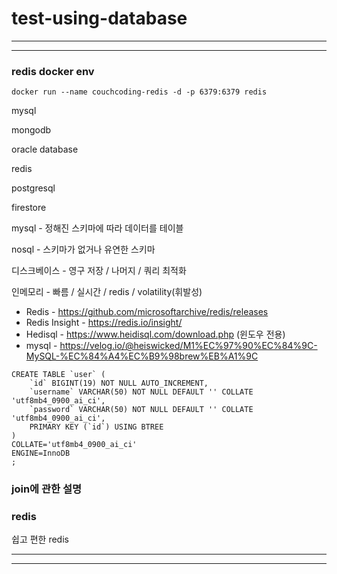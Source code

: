 # test-using-database

---
---

### redis docker env

```
docker run --name couchcoding-redis -d -p 6379:6379 redis

```


mysql

mongodb

oracle database

redis

postgresql

firestore

mysql - 정해진 스키마에 따라 데이터를 테이블

nosql - 스키마가 없거나 유연한 스키마



디스크베이스 - 영구 저장 / 나머지 / 쿼리 최적화

인메모리 - 빠름 / 실시간 / redis / volatility(휘발성)


- Redis - https://github.com/microsoftarchive/redis/releases
- Redis Insight - https://redis.io/insight/
- Hedisql - https://www.heidisql.com/download.php (윈도우 전용)
- mysql - https://velog.io/@heiswicked/M1%EC%97%90%EC%84%9C-MySQL-%EC%84%A4%EC%B9%98brew%EB%A1%9C

```
CREATE TABLE `user` (
	`id` BIGINT(19) NOT NULL AUTO_INCREMENT,
	`username` VARCHAR(50) NOT NULL DEFAULT '' COLLATE 'utf8mb4_0900_ai_ci',
	`password` VARCHAR(50) NOT NULL DEFAULT '' COLLATE 'utf8mb4_0900_ai_ci',
	PRIMARY KEY (`id`) USING BTREE
)
COLLATE='utf8mb4_0900_ai_ci'
ENGINE=InnoDB
;

```



### join에 관한 설명


### redis

쉽고 편한 redis


---
---



